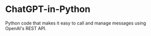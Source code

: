# ChatGPT-in-Python
 Python code that makes it easy to call and manage messages using OpenAI's REST API.
